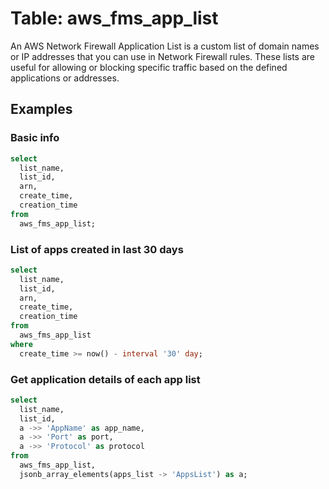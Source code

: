 # Table: aws_fms_app_list

An AWS Network Firewall Application List is a custom list of domain names or IP addresses that you can use in Network Firewall rules. These lists are useful for allowing or blocking specific traffic based on the defined applications or addresses.

## Examples

### Basic info

```sql
select
  list_name,
  list_id,
  arn,
  create_time,
  creation_time
from
  aws_fms_app_list;
```

### List of apps created in last 30 days

```sql
select
  list_name,
  list_id,
  arn,
  create_time,
  creation_time
from
  aws_fms_app_list
where
  create_time >= now() - interval '30' day;
```

### Get application details of each app list

```sql
select
  list_name,
  list_id,
  a ->> 'AppName' as app_name,
  a ->> 'Port' as port,
  a ->> 'Protocol' as protocol
from
  aws_fms_app_list,
  jsonb_array_elements(apps_list -> 'AppsList') as a;

```